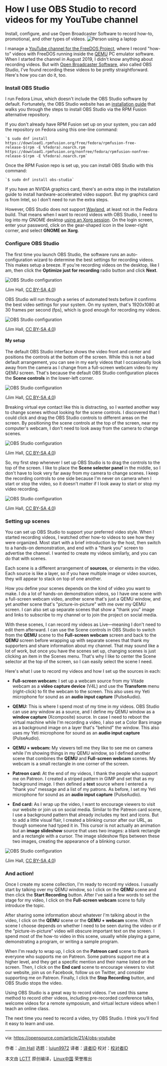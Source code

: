 [#]: subject: (How I use OBS Studio to record videos for my YouTube channel)
[#]: via: (https://opensource.com/article/21/4/obs-youtube)
[#]: author: (Jim Hall https://opensource.com/users/jim-hall)
[#]: collector: (lujun9972)
[#]: translator: ( )
[#]: reviewer: ( )
[#]: publisher: ( )
[#]: url: ( )

How I use OBS Studio to record videos for my YouTube channel
======
Install, configure, and use Open Broadcaster Software to record how-to,
promotional, and other types of videos.
![Person using a laptop][1]

I manage a [YouTube channel for the FreeDOS Project][2], where I record "how-to" videos with FreeDOS running inside the [QEMU][3] PC emulator software. When I started the channel in August 2019, I didn't know anything about recording videos. But with [Open Broadcaster Software][4], also called OBS Studio, I've found recording these videos to be pretty straightforward. Here's how you can do it, too.

### Install OBS Studio

I run Fedora Linux, which doesn't include the OBS Studio software by default. Fortunately, the OBS Studio website has an [installation guide][5] that walks you through the steps to install OBS Studio via the RPM Fusion alternative repository.

If you don't already have RPM Fusion set up on your system, you can add the repository on Fedora using this one-line command:


```
`$ sudo dnf install https://download1.rpmfusion.org/free/fedora/rpmfusion-free-release-$(rpm -E %fedora).noarch.rpm https://download1.rpmfusion.org/nonfree/fedora/rpmfusion-nonfree-release-$(rpm -E %fedora).noarch.rpm`
```

Once the RPM Fusion repo is set up, you can install OBS Studio with this command:


```
`$ sudo dnf install obs-studio`
```

If you have an NVIDIA graphics card, there's an extra step in the installation guide to install hardware-accelerated video support. But my graphics card is from Intel, so I don't need to run the extra steps.

However, OBS Studio does not support [Wayland][6], at least not in the Fedora build. That means when I want to record videos with OBS Studio, I need to log into my GNOME desktop [using an Xorg session][7]. On the login screen, enter your password, click on the gear-shaped icon in the lower-right corner, and select **GNOME on Xorg**.

### Configure OBS Studio

The first time you launch OBS Studio, the software runs an auto-configuration wizard to determine the best settings for recording videos. This makes setup a breeze. If you're recording videos on the desktop, like I am, then click the **Optimize just for recording** radio button and click **Next**.

![OBS Studio configuration][8]

(Jim Hall, [CC BY-SA 4.0][9])

OBS Studio will run through a series of automated tests before it confirms the best video settings for your system. On my system, that's 1920x1080 at 30 frames per second (fps), which is good enough for recording my videos.

![OBS Studio configuration][10]

(Jim Hall, [CC BY-SA 4.0][9])

#### My setup

The default OBS Studio interface shows the video front and center and positions the controls at the bottom of the screen. While this is not a bad default arrangement, you can see in my early videos that I occasionally look away from the camera as I change from a full-screen webcam video to my QEMU screen. That's because the default OBS Studio configuration places the **Scene controls** in the lower-left corner.

![OBS Studio configuration][11]

(Jim Hall, [CC BY-SA 4.0][9])

Breaking virtual eye contact like this is distracting, so I wanted another way to change scenes without looking for the scene controls. I discovered that I could click and drag the OBS Studio controls to different areas on the screen. By positioning the scene controls at the top of the screen, near my computer's webcam, I don't need to look away from the camera to change scenes.

![OBS Studio configuration][12]

(Jim Hall, [CC BY-SA 4.0][9])

So, my first step whenever I set up OBS Studio is to drag the controls to the top of the screen. I like to place the **Scene selector panel** in the middle, so I don't have to look very far away from my camera to change scenes. I keep the recording controls to one side because I'm never on camera when I start or stop the video, so it doesn't matter if I look away to start or stop my video recording.

![OBS Studio configuration][13]

(Jim Hall, [CC BY-SA 4.0][9])

### Setting up scenes

You can set up OBS Studio to support your preferred video style. When I started recording videos, I watched other how-to videos to see how they were organized. Most start with a brief introduction by the host, then switch to a hands-on demonstration, and end with a "thank you" screen to advertise the channel. I wanted to create my videos similarly, and you can do that with scenes.

Each scene is a different arrangement of **sources**, or elements in the video. Each source is like a layer, so if you have multiple image or video sources, they will appear to stack on top of one another.

How you define your scenes depends on the kind of video you want to make. I do a lot of hands-on demonstration videos, so I have one scene with a full-screen webcam video, another scene that's just a QEMU window, and yet another scene that's "picture-in-picture" with me over my QEMU screen. I can also set up separate scenes that show a "thank you" image and links to subscribe to my channel or to join the project on social media.

With these scenes, I can record my videos as Live—meaning I don't need to edit them afterward. I can use the Scene controls in OBS Studio to switch from the **QEMU** scene to the **Full-screen webcam** screen and back to the **QEMU** screen before wrapping up with separate scenes that thank my supporters and share information about my channel. That may sound like a lot of work, but once you have the scenes set up, changing scenes is just clicking an item in the Scenes menu. That's why I like to center the Scene selector at the top of the screen, so I can easily select the scene I need.

Here's what I use to record my videos and how I set up the sources in each:

  * **Full-screen webcam:** I set up a webcam source from my Vitade webcam as a **video capture device** (V4L) and use the **Transform** menu (right-click) to fit the webcam to the screen. This also uses my Yeti microphone for sound as an **audio input capture** (PulseAudio).

  * **QEMU:** This is where I spend most of my time in my videos. OBS Studio can use any window as a source, and I define my QEMU window as a **window capture** (Xcomposite) source. In case I need to reboot the virtual machine while I'm recording a video, I also set a Color Bars image as a background image on a layer that's "behind" the window. This also uses my Yeti microphone for sound as an **audio input capture** (PulseAudio).

  * **QEMU + webcam:** My viewers tell me they like to see me on camera while I'm showing things in my QEMU window, so I defined another scene that combines the **QEMU** and **Full-screen webcam** scenes. My webcam is a small rectangle in one corner of the screen.

  * **Patreon card:** At the end of my videos, I thank the people who support me on Patreon. I created a striped pattern in GIMP and set that as my background image. I then defined a **text** source where I entered a "thank you" message and a list of my patrons. As before, I set my Yeti microphone for sound as an **audio input capture** (PulseAudio).

  * **End card:** As I wrap up the video, I want to encourage viewers to visit our website or join us on social media. Similar to the Patreon card scene, I use a background pattern that already includes my text and icons. But to add a little visual flair, I created a blinking cursor after our URL, as though someone had typed it in. This cursor is not actually an animation but an **image slideshow** source that uses two images: a blank rectangle and a rectangle with a cursor. The image slideshow flips between these two images, creating the appearance of a blinking cursor.




![OBS Studio configuration][14]

(Jim Hall, [CC BY-SA 4.0][9])

### And action!

Once I create my scene collection, I'm ready to record my videos. I usually start by talking over my QEMU window, so I click on the **QEMU** scene and then click the **Start Recording** button. After I've said a few words to set the stage for my video, I click on the **Full-screen webcam** scene to fully introduce the topic.

After sharing some information about whatever I'm talking about in the video, I click on the **QEMU** scene or the **QEMU + webcam** scene. Which scene I choose depends on whether I need to be seen during the video or if the "picture-in-picture" video will obscure important text on the screen. I spend most of the how-to video in this scene, usually while playing a game, demonstrating a program, or writing a sample program.

When I'm ready to wrap up, I click on the **Patreon card** scene to thank everyone who supports me on Patreon. Some patrons support me at a higher level, and they get a specific mention and their name listed on the screen. Then, I click on the **End card** scene to encourage viewers to visit our website, join us on Facebook, follow us on Twitter, and consider supporting me on Patreon. Finally, I click the **Stop Recording** button, and OBS Studio stops the video.

Using OBS Studio is a great way to record videos. I've used this same method to record other videos, including pre-recorded conference talks, welcome videos for a remote symposium, and virtual lecture videos when I teach an online class.

The next time you need to record a video, try OBS Studio. I think you'll find it easy to learn and use.

--------------------------------------------------------------------------------

via: https://opensource.com/article/21/4/obs-youtube

作者：[Jim Hall][a]
选题：[lujun9972][b]
译者：[译者ID](https://github.com/译者ID)
校对：[校对者ID](https://github.com/校对者ID)

本文由 [LCTT](https://github.com/LCTT/TranslateProject) 原创编译，[Linux中国](https://linux.cn/) 荣誉推出

[a]: https://opensource.com/users/jim-hall
[b]: https://github.com/lujun9972
[1]: https://opensource.com/sites/default/files/styles/image-full-size/public/lead-images/laptop_screen_desk_work_chat_text.png?itok=UXqIDRDD (Person using a laptop)
[2]: https://www.youtube.com/freedosproject
[3]: https://www.qemu.org/
[4]: https://obsproject.com/
[5]: https://obsproject.com/wiki/install-instructions#linux
[6]: https://wayland.freedesktop.org/
[7]: https://docs.fedoraproject.org/en-US/quick-docs/configuring-xorg-as-default-gnome-session/
[8]: https://opensource.com/sites/default/files/uploads/obs-setup-02.png (OBS Studio configuration)
[9]: https://creativecommons.org/licenses/by-sa/4.0/
[10]: https://opensource.com/sites/default/files/uploads/obs-setup-09.png (OBS Studio configuration)
[11]: https://opensource.com/sites/default/files/uploads/obs-setup-10.png (OBS Studio configuration)
[12]: https://opensource.com/sites/default/files/uploads/obs-setup-11.png (OBS Studio configuration)
[13]: https://opensource.com/sites/default/files/uploads/obs-setup-12.png (OBS Studio configuration)
[14]: https://opensource.com/sites/default/files/uploads/obs-setup-18.png (OBS Studio configuration)
